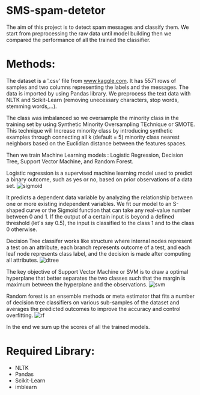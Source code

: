 # SMS-spam-detetor
The aim of this project is to detect spam messages and classify them. We start from preprocessing the raw data until model building then we compared the performance of all the trained the classifier.

# Methods:
The dataset is a '.csv' file from www.kaggle.com. 
It has 5571 rows of samples and two columns representing the labels and the messages.
The data is imported by using Pandas library. 
We preprocess the text data with NLTK and Scikit-Learn (removing unecessary characters, stop words, stemming words,...).
 
The class was imbalanced so we oversample the minority class in the training set by using Synthetic Minority Oversampling TEchnique or SMOTE.
This technique will Increase minority class by introducing synthetic examples through connecting all k (default = 5) minority class nearest neighbors based on the Euclidian distance between the features spaces.

Then we train Machine Learning models : Logistic Regression, Decision Tree, Support Vector Machine, and Random Forest.

Logistic regression is a supervised machine learning model used to predict a binary outcome, such as yes or no, 
based on prior observations of a data set.
  ![sigmoid](https://user-images.githubusercontent.com/105801284/169696535-7bf8c498-965c-4e58-ae33-31d1105526d1.jpg)





It predicts a dependent data variable by analyzing the relationship between one or more existing independent variables. 
We fit our model to an S-shaped curve or the Sigmoid function that can take any real-value number between 0 and 1.
If the output of a certain input is beyond a defined threshold (let's say 0.5), the input is classified to the class 1 and to the class 0 otherwise.

Decision Tree classifer works like structure where internal  nodes represent a test on an attribute, each branch represents outcome of a test, and each leaf node represents class label, and the decision is made after computing all attributes.
  ![dtree](https://user-images.githubusercontent.com/105801284/169696573-10e85c8c-e080-48ec-b0cc-20ed0db5c2bc.jpg)


The key  objective of Support Vector Machine or SVM is to draw a optimal hyperplane that  better separates the two classes such that the margin is maximum between the hyperplane and the observations. 
  ![svm](https://user-images.githubusercontent.com/105801284/169696554-03709685-c3f8-4a99-833e-434dbc95ba5f.jpg)



Random forest is an ensemble methods or meta estimator that fits a number of decision tree classifiers on various sub-samples of the dataset and averages the predicted outcomes to improve the accuracy and control overfitting.
   ![rf](https://user-images.githubusercontent.com/105801284/169696564-6ab5f2f8-50e6-4006-9b2d-c68343722719.jpg)



In the end we sum up the scores of all the trained models.

# Required Library:
- NLTK
- Pandas
- Scikit-Learn
- imblearn


